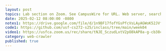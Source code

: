 ```yaml
---
layout: post
topics: Lab section on Zoom. See CampusWire for URL. Web server, search form
date: 2025-02-12 08:00:00 -0800
notes1: https://drive.google.com/file/d/1n9BF17fofYGsPfcVsLAyAGWoK52JVfiN/view?usp=sharing
code1: https://github.com/usf-cs272-s25/inclass/tree/main/week04
video1: https://usfca.zoom.us/rec/share/tNJE_SczudLxtV2pO8kAP8a-g-cb38c-H3WnDkcUtU6mQmjVS7ol94sooWrYN_Eq.TQ8FqEHQLTzTzpMI
category: web-crawler
published: true
---
```

